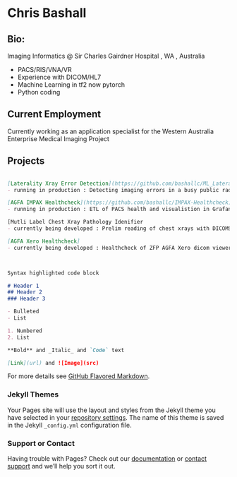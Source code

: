 # Chris Bashall 

## Bio:
Imaging Informatics @ Sir Charles Gairdner Hospital , WA , Australia
- PACS/RIS/VNA/VR
- Experience with DICOM/HL7
- Machine Learning in tf2 now pytorch
- Python coding


## Current Employment

Currently working as an application specialist for the Western Australia Enterprise Medical Imaging Project

## Projects

```markdown

[Laterality Xray Error Detection](https://github.com/bashallc/ML_Laterality)
- running in production : Detecting imaging errors in a busy public radiology department

[AGFA IMPAX Healthcheck](https://github.com/bashallc/IMPAX-Healthcheck)
- running in production : ETL of PACS health and visualistion in Grafana Dashboards

[Mutli Label Chest Xray Pathology Idenifier
- currently being developed : Prelim reading of chest xrays with DICOMSR created with rating of observed pathologies

[AGFA Xero Healthcheck]
- currently being developed : Healthcheck of ZFP AGFA Xero dicom viewer using ChromeDriver



Syntax highlighted code block

# Header 1
## Header 2
### Header 3

- Bulleted
- List

1. Numbered
2. List

**Bold** and _Italic_ and `Code` text

[Link](url) and ![Image](src)
```

For more details see [GitHub Flavored Markdown](https://guides.github.com/features/mastering-markdown/).

### Jekyll Themes

Your Pages site will use the layout and styles from the Jekyll theme you have selected in your [repository settings](https://github.com/bashallc/home/settings). The name of this theme is saved in the Jekyll `_config.yml` configuration file.

### Support or Contact

Having trouble with Pages? Check out our [documentation](https://help.github.com/categories/github-pages-basics/) or [contact support](https://github.com/contact) and we’ll help you sort it out.

